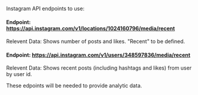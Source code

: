 Instagram API endpoints to use:

#### Endpoint: https://api.instagram.com/v1/locations/1024160796/media/recent

Relevent Data: Shows number of posts and likes. "Recent" to be defined.

#### Endpoint: https://api.instagram.com/v1/users/348597836/media/recent

Relevent Data: Shows recent posts (including hashtags and likes) from user by user id.

These edpoints will be needed to provide analytic data.




